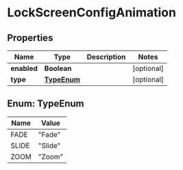 

# LockScreenConfigAnimation


## Properties

| Name | Type | Description | Notes |
|------------ | ------------- | ------------- | -------------|
|**enabled** | **Boolean** |  |  [optional] |
|**type** | [**TypeEnum**](#TypeEnum) |  |  [optional] |



## Enum: TypeEnum

| Name | Value |
|---- | -----|
| FADE | &quot;Fade&quot; |
| SLIDE | &quot;Slide&quot; |
| ZOOM | &quot;Zoom&quot; |



